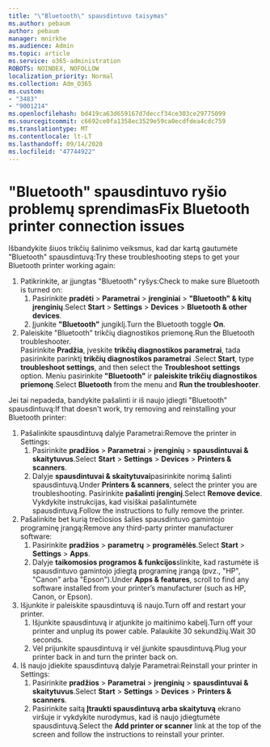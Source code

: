 ```yaml
---
title: "\"Bluetooth\" spausdintuvo taisymas"
ms.author: pebaum
author: pebaum
manager: mnirkhe
ms.audience: Admin
ms.topic: article
ms.service: o365-administration
ROBOTS: NOINDEX, NOFOLLOW
localization_priority: Normal
ms.collection: Adm_O365
ms.custom:
- "3483"
- "9001214"
ms.openlocfilehash: bd419ca63d659167d7deccf34ce303ce29775099
ms.sourcegitcommit: c6692ce0fa1358ec3529e59ca0ecdfdea4cdc759
ms.translationtype: MT
ms.contentlocale: lt-LT
ms.lasthandoff: 09/14/2020
ms.locfileid: "47744922"
---
```

# <a name="fix-bluetooth-printer-connection-issues"></a><span data-ttu-id="8e818-102">"Bluetooth" spausdintuvo ryšio problemų sprendimas</span><span class="sxs-lookup"><span data-stu-id="8e818-102">Fix Bluetooth printer connection issues</span></span>

<span data-ttu-id="8e818-103">Išbandykite šiuos trikčių šalinimo veiksmus, kad dar kartą gautumėte "Bluetooth" spausdintuvą:</span><span class="sxs-lookup"><span data-stu-id="8e818-103">Try these troubleshooting steps to get your Bluetooth printer working again:</span></span>


1. <span data-ttu-id="8e818-104">Patikrinkite, ar įjungtas "Bluetooth" ryšys:</span><span class="sxs-lookup"><span data-stu-id="8e818-104">Check to make sure Bluetooth is turned on:</span></span>
    1. <span data-ttu-id="8e818-105">Pasirinkite **pradėti**  >  **Parametrai**  >  **įrenginiai**  >  **"Bluetooth" & kitų įrenginių**.</span><span class="sxs-lookup"><span data-stu-id="8e818-105">Select **Start** > **Settings** > **Devices** > **Bluetooth & other devices**.</span></span>
    2. <span data-ttu-id="8e818-106">Įjunkite **"Bluetooth"** jungiklį.</span><span class="sxs-lookup"><span data-stu-id="8e818-106">Turn the Bluetooth toggle **On**.</span></span>
2. <span data-ttu-id="8e818-107">Paleiskite "Bluetooth" trikčių diagnostikos priemonę.</span><span class="sxs-lookup"><span data-stu-id="8e818-107">Run the Bluetooth troubleshooter.</span></span> <br>
    <span data-ttu-id="8e818-108">Pasirinkite **Pradžia**, įveskite **trikčių diagnostikos parametrai**, tada pasirinkite parinktį **trikčių diagnostikos parametrai** .</span><span class="sxs-lookup"><span data-stu-id="8e818-108">Select **Start**, type **troubleshoot settings**, and then select the **Troubleshoot settings** option.</span></span> <span data-ttu-id="8e818-109">Meniu pasirinkite **"Bluetooth"** ir **paleiskite trikčių diagnostikos priemonę**.</span><span class="sxs-lookup"><span data-stu-id="8e818-109">Select **Bluetooth** from the menu and **Run the troubleshooter**.</span></span>

<span data-ttu-id="8e818-110">Jei tai nepadeda, bandykite pašalinti ir iš naujo įdiegti "Bluetooth" spausdintuvą:</span><span class="sxs-lookup"><span data-stu-id="8e818-110">If that doesn't work, try removing and reinstalling your Bluetooth printer:</span></span>

1. <span data-ttu-id="8e818-111">Pašalinkite spausdintuvą dalyje Parametrai:</span><span class="sxs-lookup"><span data-stu-id="8e818-111">Remove the printer in Settings:</span></span>
    1. <span data-ttu-id="8e818-112">Pasirinkite **pradžios**  >  **Parametrai**  >  **įrenginių**  >  **spausdintuvai & skaitytuvus**.</span><span class="sxs-lookup"><span data-stu-id="8e818-112">Select **Start** > **Settings** > **Devices** > **Printers & scanners**.</span></span>
    2. <span data-ttu-id="8e818-113">Dalyje **spausdintuvai & skaitytuvai**pasirinkite norimą šalinti spausdintuvą.</span><span class="sxs-lookup"><span data-stu-id="8e818-113">Under **Printers & scanners**, select the printer you are troubleshooting.</span></span> <span data-ttu-id="8e818-114">Pasirinkite **pašalinti įrenginį**.</span><span class="sxs-lookup"><span data-stu-id="8e818-114">Select **Remove device**.</span></span> <span data-ttu-id="8e818-115">Vykdykite instrukcijas, kad visiškai pašalintumėte spausdintuvą.</span><span class="sxs-lookup"><span data-stu-id="8e818-115">Follow the instructions to fully remove the printer.</span></span>
2. <span data-ttu-id="8e818-116">Pašalinkite bet kurią trečiosios šalies spausdintuvo gamintojo programinę įrangą:</span><span class="sxs-lookup"><span data-stu-id="8e818-116">Remove any third-party printer manufacturer software:</span></span>
    1. <span data-ttu-id="8e818-117">Pasirinkite **pradžios**  >  **parametrų**  >  **programėlės**.</span><span class="sxs-lookup"><span data-stu-id="8e818-117">Select **Start** > **Settings** > **Apps**.</span></span>
    2. <span data-ttu-id="8e818-118">Dalyje **taikomosios programos & funkcijos**slinkite, kad rastumėte iš spausdintuvo gamintojo įdiegtą programinę įrangą (pvz., "HP", "Canon" arba "Epson").</span><span class="sxs-lookup"><span data-stu-id="8e818-118">Under **Apps & features**, scroll to find any software installed from your printer’s manufacturer (such as HP, Canon, or Epson).</span></span>
3. <span data-ttu-id="8e818-119">Išjunkite ir paleiskite spausdintuvą iš naujo.</span><span class="sxs-lookup"><span data-stu-id="8e818-119">Turn off and restart your printer.</span></span>
   1. <span data-ttu-id="8e818-120">Išjunkite spausdintuvą ir atjunkite jo maitinimo kabelį.</span><span class="sxs-lookup"><span data-stu-id="8e818-120">Turn off your printer and unplug its power cable.</span></span> <span data-ttu-id="8e818-121">Palaukite 30 sekundžių.</span><span class="sxs-lookup"><span data-stu-id="8e818-121">Wait 30 seconds.</span></span> 
   2. <span data-ttu-id="8e818-122">Vėl prijunkite spausdintuvą ir vėl įjunkite spausdintuvą.</span><span class="sxs-lookup"><span data-stu-id="8e818-122">Plug your printer back in and turn the printer back on.</span></span>
4. <span data-ttu-id="8e818-123">Iš naujo įdiekite spausdintuvą dalyje Parametrai:</span><span class="sxs-lookup"><span data-stu-id="8e818-123">Reinstall your printer in Settings:</span></span>
    1. <span data-ttu-id="8e818-124">Pasirinkite **pradžios**  >  **Parametrai**  >  **įrenginių**  >  **spausdintuvai & skaitytuvus**.</span><span class="sxs-lookup"><span data-stu-id="8e818-124">Select **Start** > **Settings** > **Devices** > **Printers & scanners**.</span></span>
    2. <span data-ttu-id="8e818-125">Pasirinkite saitą **Įtraukti spausdintuvą arba skaitytuvą** ekrano viršuje ir vykdykite nurodymus, kad iš naujo įdiegtumėte spausdintuvą.</span><span class="sxs-lookup"><span data-stu-id="8e818-125">Select the **Add printer or scanner** link at the top of the screen and follow the instructions to reinstall your printer.</span></span>
